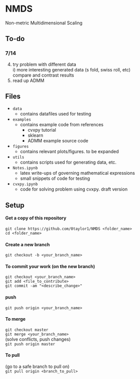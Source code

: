# NMDS
Non-metric Multidimensional Scaling

## To-do
### 7/14
4. try problem with different data  
  i) more interesting generated data (s fold, swiss roll, etc)  
  compare and contrast results
5. read up ADMM

## Files
* `data`
  - contains datafiles used for testing 
* `examples`
  - contains example code from references  
      + cvxpy tutorial  
      + sklearn  
      + ADMM example source code  
* `figures`  
  - contains relevant plots/figures. to be expanded
* `utils`
  - contains scripts used for generating data, etc.
* `Notes.ipynb`  
  - latex write-ups of governing mathematical expressions
  - small snippets of code for testing 
* `cvxpy.ipynb`  
  - code for solving problem using cvxpy. draft version
  
## Setup
#### Get a copy of this repository  
`git clone https://github.com/0taylor1/NMDS <folder_name>`  
`cd <folder_name>`  
#### Create a new branch  
`git checkout -b <your_branch_name>`  

#### To commit your work (on the new branch)  
`git checkout <your_branch_name>`  
`git add <file_to_contribute>`  
`git commit -am "<describe_change>"`  
#### push  
`git push origin <your_branch_name>`

#### To merge  
`git checkout master`  
`git merge <your_branch_name>`  
(solve conflicts, push changes)    
`git push origin master`  

#### To pull  
(go to a safe branch to pull on)  
`git pull origin <branch_to_pull>`  
